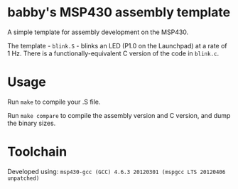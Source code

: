 
# babby's MSP430 assembly template

A simple template for assembly development on the MSP430.

The template - `blink.S` - blinks an LED (P1.0 on the Launchpad) at a rate of 1 Hz. There is a functionally-equivalent C version of the code in `blink.c`.

# Usage 

Run `make` to compile your .S file.

Run `make compare` to compile the assembly version and C version, and dump the binary sizes.

# Toolchain

Developed using: ``msp430-gcc (GCC) 4.6.3 20120301 (mspgcc LTS 20120406 unpatched)``



